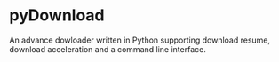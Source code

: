 # pyDownload
An advance dowloader written in Python supporting download resume, download acceleration and a command line interface.
